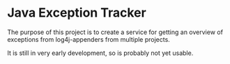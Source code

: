 Java Exception Tracker
======================

The purpose of this project is to create a service for getting an overview of exceptions from log4j-appenders from
multiple projects.

It is still in very early development, so is probably not yet usable.